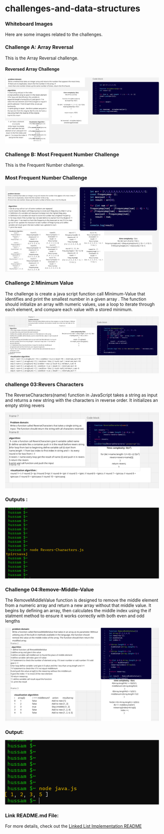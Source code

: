 # challenges-and-data-structures

### Whiteboard Images

Here are some images related to the challenges.

### Challenge A: Array Reversal

This is the Array Reversal challenge.

#### Reversed Array Challenge

![Reversed Array Challenge](./ArrayReversal.jpg)

### Challenge B: Most Frequent Number Challenge

This is the Frequent Number challenge.

### Most Frequent Number Challenge

![Most Frequent Number](./FrequentNumber.jpg)

### Challenge 2:Minimum Value

The challenge is create a java script function call Minimum-Value that identifies and print the smallest number in a given array .
The function should initialize an array with numeric values, use a loop to iterate through each element, and compare each value with a stored minimum.

![Minimum value](./minimum.png)

### challenge 03:Revers Characters

The ReverseCharacters(name) function in JavaScript takes a string as input and returns a new string with the characters in reverse order. It initializes an empty string revers

![Revers Characters](./reverchar.png)

### Outputs :
![logout](./result.png)


### Challenge 04:Remove-Middle-Value

The RemoveMiddleValue function is designed to remove the middle element from a numeric array and return a new array without that middle value. It begins by defining an array, then calculates the middle index using the if statment method to ensure it works correctly with both even and odd lengths

![Remove Middle Value](./removemiddlevalue.png)

### Output:
![logout](./output.png)

### Link README.md File:
For more details, check out the [Linked List Implementation README](https://github.com/hussam-200/challenges-and-data-structures/blob/Linked-List-Implementation/DataStructures/LinkedList/Linked-list-Implementation/README.md)

